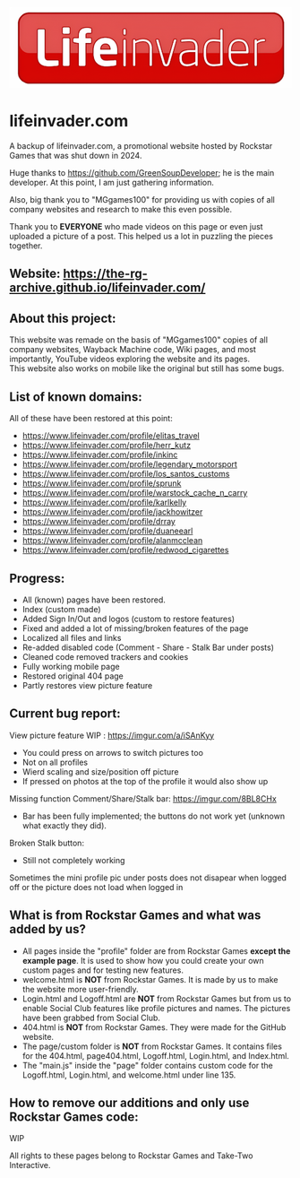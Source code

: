 ![Icon](/page/custom/hdlogo.png)

# lifeinvader.com
A backup of lifeinvader.com, a promotional website hosted by Rockstar Games that was shut down in 2024.

Huge thanks to https://github.com/GreenSoupDeveloper; he is the main developer. At this point, I am just gathering information.

Also, big thank you to "MGgames100" for providing us with copies of all company websites and research to make this even possible.

Thank you to **EVERYONE** who made videos on this page or even just uploaded a picture of a post. This helped us a lot in puzzling the pieces together.

## Website: https://the-rg-archive.github.io/lifeinvader.com/

## About this project:
This website was remade on the basis of "MGgames100" copies of all company websites, Wayback Machine code, Wiki pages, and most importantly, YouTube videos exploring the website and its pages.  
This website also works on mobile like the original but still has some bugs.

## List of known domains:
All of these have been restored at this point:
- https://www.lifeinvader.com/profile/elitas_travel
- https://www.lifeinvader.com/profile/herr_kutz
- https://www.lifeinvader.com/profile/inkinc
- https://www.lifeinvader.com/profile/legendary_motorsport
- https://www.lifeinvader.com/profile/los_santos_customs
- https://www.lifeinvader.com/profile/sprunk
- https://www.lifeinvader.com/profile/warstock_cache_n_carry
- https://www.lifeinvader.com/profile/karlkelly
- https://www.lifeinvader.com/profile/jackhowitzer
- https://www.lifeinvader.com/profile/drray
- https://www.lifeinvader.com/profile/duaneearl
- https://www.lifeinvader.com/profile/alanmcclean
- https://www.lifeinvader.com/profile/redwood_cigarettes

## Progress:
- All (known) pages have been restored.
- Index (custom made)
- Added Sign In/Out and logos (custom to restore features)
- Fixed and added a lot of missing/broken features of the page
- Localized all files and links
- Re-added disabled code (Comment - Share - Stalk Bar under posts)
- Cleaned code removed trackers and cookies
- Fully working mobile page
- Restored original 404 page
- Partly restores view picture feature

## Current bug report:

View picture feature WIP : https://imgur.com/a/iSAnKyy
- You could press on arrows to switch pictures too
- Not on all profiles
- Wierd scaling and size/position off picture
- If pressed on photos at the top of the profile it would also show up

Missing function Comment/Share/Stalk bar: https://imgur.com/8BL8CHx  
- Bar has been fully implemented; the buttons do not work yet (unknown what exactly they did).

Broken Stalk button:  
 - Still not completely working 

Sometimes the mini profile pic under posts does not disapear when logged off or the picture does not load when logged in


## What is from Rockstar Games and what was added by us?
- All pages inside the "profile" folder are from Rockstar Games **except the example page**. It is used to show how you could create your own custom pages and for testing new features.
- welcome.html is **NOT** from Rockstar Games. It is made by us to make the website more user-friendly.
- Login.html and Logoff.html are **NOT** from Rockstar Games but from us to enable Social Club features like profile pictures and names. The pictures have been grabbed from Social Club.
- 404.html is **NOT** from Rockstar Games. They were made for the GitHub website.
- The page/custom folder is **NOT** from Rockstar Games. It contains files for the 404.html, page404.html, Logoff.html, Login.html, and Index.html.
- The "main.js" inside the "page" folder contains custom code for the Logoff.html, Login.html, and welcome.html under line 135.

## How to remove our additions and only use Rockstar Games code:
WIP

All rights to these pages belong to Rockstar Games and Take-Two Interactive.
